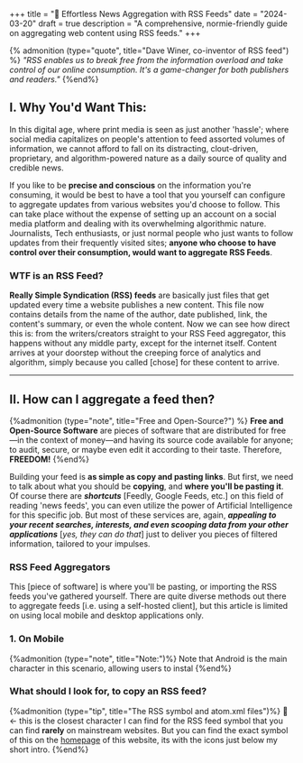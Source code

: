 +++
title = "📰 Effortless News Aggregation with RSS Feeds"
date = "2024-03-20"
draft = true
description = "A comprehensive, normie-friendly guide on aggregating web content using RSS feeds."
+++


{% admonition (type="quote", title="Dave Winer, co-inventor of RSS feed") %}
*"RSS enables us to break free from the information overload and take control of our online consumption. It's a game-changer for both publishers and readers."*
{%end%}

## I. Why You'd Want This:
In this digital age, where print media is seen as just another 'hassle'; where social media capitalizes on people's attention to feed assorted volumes of information, we cannot afford to fall on its distracting, clout-driven, proprietary, and algorithm-powered nature as a daily source of quality and credible news.

If you like to be **precise and conscious** on the information you're consuming, it would be best to have a tool that you yourself can configure to aggregate updates from various websites you'd choose to follow. This can take place without the expense of setting up an account on a social media platform and dealing with its overwhelming algorithmic nature. Journalists, Tech enthusiasts, or just normal people who just wants to follow updates from their frequently visited sites; **anyone who choose to have control over their consumption, would want to aggregate RSS Feeds**.

### WTF is an RSS Feed?
**Really Simple Syndication (RSS) feeds** are basically just files that get updated every time a website publishes a new content. This file now contains details from the name of the author, date published, link, the content's summary, or even the whole content. Now we can see how direct this is: from the writers/creators straight to your RSS Feed aggregator, this happens without any middle party, except for the internet itself. Content arrives at your doorstep without the creeping force of analytics and algorithm, simply because you called [chose] for these content to arrive.

---
## II. How can I aggregate a feed then?
{%admonition (type="note", title="Free and Open-Source?") %}
**Free and Open-Source Software** are pieces of software that are distributed for free—in the context of money—and having its source code available for anyone; to audit, secure, or maybe even edit it according to their taste. Therefore, **FREEDOM!**
{%end%}

Building your feed is **as simple as copy and pasting links**. But first, we need to talk about what you should be **copying**, and **where you'll be pasting it**. Of course there are ***shortcuts*** [Feedly, Google Feeds, etc.] on this field of reading 'news feeds', you can even utilize the power of Artificial Intelligence for this specific job. But most of these services are, again, ***appealing to your recent searches, interests, and even scooping data from your other applications*** [*yes, they can do that*] just to deliver you pieces of filtered information, tailored to your impulses.

### RSS Feed Aggregators
This [piece of software] is where you'll be pasting, or importing the RSS feeds you've gathered yourself. There are quite diverse methods out there to aggregate feeds [i.e. using a self-hosted client], but this article is limited on using local mobile and desktop applications only.

### 1. On Mobile
{%admonition (type="note", title="Note:")%}
Note that Android is the main character in this scenario, allowing users to instal 
{%end%}

### What should I look for, to copy an RSS feed?
{%admonition (type="tip", title="The RSS symbol and atom.xml files")%}
🛜 <- this is the closest character I can find for the RSS feed symbol that you can find **rarely** on mainstream websites. But you can find the exact symbol of this on the [homepage](/) of this website, its with the icons just below my short intro.
{%end%}



